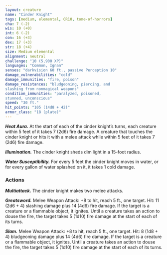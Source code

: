 ```yaml
---
layout: creature
name: "Cinder Knight"
tags: [medium, elemental, CR10, tome-of-horrors]
cha: 7 (-2)
wis: 10 (+0)
int: 6 (-2)
con: 16 (+3)
dex: 17 (+3)
str: 18 (+4)
size: Medium elemental
alignment: neutral
challenge: "10 (5,900 XP)"
languages: "Common, Ignan"
senses: "darkvision 60 ft., passive Perception 10"
damage_vulnerabilities: "cold"
damage_immunities: "fire, poison"
damage_resistances: "bludgeoning, piercing, and
slashing from nonmagical weapons"
condition_immunities: "paralyzed, poisoned,
stunned, unconscious"
speed: "30 ft."
hit_points: "105 (14d8 + 42)"
armor_class: "18 (plate)"
---
```


***Heat Aura.*** At the start of each of the cinder knight’s
turns, each creature within 5 feet of it takes 7 (2d6) fire
damage. A creature that touches the cinder knight or
hits it with a melee attack while within 5 feet of it
takes 7 (2d6) fire damage.

***Illumination.*** The cinder knight sheds dim light
in a 15-foot radius.

***Water Susceptibility.*** For every 5 feet the cinder
knight moves in water, or for every gallon of
water splashed on it, it takes 1 cold damage.

### Actions

***Multiattack.*** The cinder knight makes two
melee attacks.

***Greatsword.*** Melee Weapon Attack: +8 to hit,
reach 5 ft., one target. Hit: 11 (2d6 + 4) slashing
damage plus 14 (4d6) fire damage. If the target is
a creature or a flammable object, it ignites. Until a
creature takes an action to douse the fire, the target
takes 5 (1d10) fire damage at the start of each
of its turns.

***Slam.*** Melee Weapon Attack: +8 to hit, reach
5 ft., one target. Hit: 8 (1d8 + 4) bludgeoning
damage plus 14 (4d6) fire damage. If the
target is a creature or a flammable object,
it ignites. Until a creature takes an action
to douse the fire, the target takes 5 (1d10)
fire damage at the start of each of its turns.
